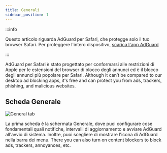 ```yaml
---
title: Generali
sidebar_position: 1
---
```


:::info

Questo articolo riguarda AdGuard per Safari, che protegge solo il tuo browser Safari. Per proteggere l'intero dispositivo, [scarica l'app AdGuard](https://agrd.io/download-kb-adblock)

:::

AdGuard per Safari è stato progettato per conformarsi alle restrizioni di Apple per le estensioni del browser di blocco degli annunci ed è il blocco degli annunci più popolare per Safari. Although it can’t be compared to our desktop ad blocking apps, it's free and can protect you from ads, trackers, phishing, and malicious websites.

## Scheda Generale

![General tab](https://cdn.adtidy.org/public/Adguard/Blog/AG_for_Safari_in-depth_review/General.png)

La prima scheda è la schermata Generale, dove puoi configurare cose fondamentali quali notifiche, intervalli di aggiornamento e avviare AdGuard all'avvio di sistema. Inoltre, puoi scegliere di mostrare l'icona di AdGuard nella barra dei menu. There you can also turn on content blockers to block ads, trackers, annoyances, etc.

